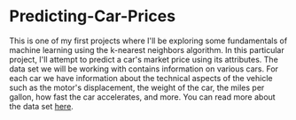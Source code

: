 # Predicting-Car-Prices
This is one of my first projects where I'll be exploring some fundamentals of machine learning using the k-nearest neighbors algorithm.
In this particular project, I'll attempt to predict a car's market price using its attributes.
The data set we will be working with contains information on various cars. For each car we have information about the technical aspects of the vehicle such as the motor's displacement, the weight of the car, the miles per gallon, how fast the car accelerates, and more. You can read more about the data set [here](https://archive.ics.uci.edu/ml/datasets/automobile).

